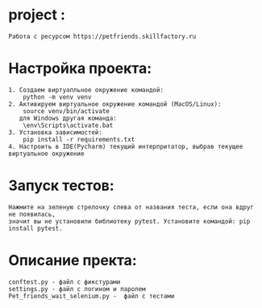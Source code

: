 # project :
    Работа с ресурсом https://petfriends.skillfactory.ru

# Настройка проекта:
    1. Создаем виртуапльное окружение командой:
        python -m venv venv
    2. Активируем виртуальное окружение командой (MacOS/Linux):
        source venv/bin/activate
       для Windows другая команда:
        \env\Scripts\activate.bat
    3. Установка зависимостей:
        pip install -r requirements.txt
    4. Настроить в IDE(Pycharm) текущий интерпритатор, выбрав текущее виртуальное окружение

# Запуск тестов:
    Нажмите на зеленую стрелочку слева от названия теста, если она вдруг не появилась, 
    значит вы не установили библиотеку pytest. Установите командой: pip install pytest.

# Описание пректа:
    conftest.py - файл с фикстурами
    settings.py - файл с логином и паролем
    Pet_friends_wait_selenium.py -  файл с тестами